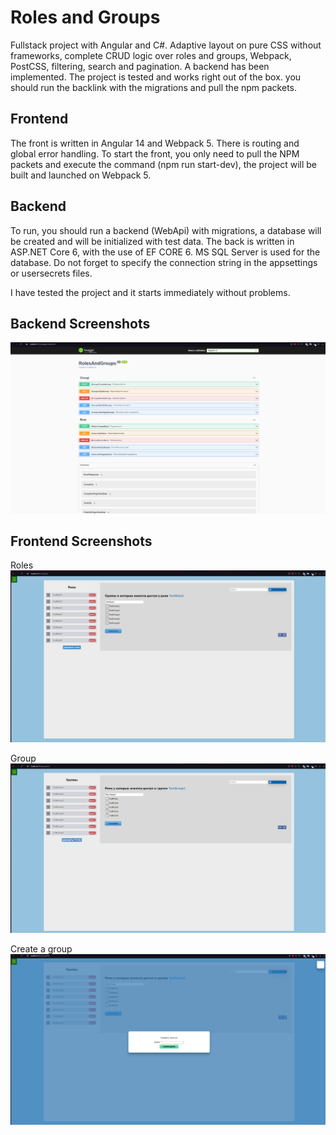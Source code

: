 # Roles and Groups

Fullstack project with Angular and C#. Adaptive layout on pure CSS without frameworks,
complete CRUD logic over roles and groups, Webpack, PostCSS, filtering, search and pagination.
A backend has been implemented. The project is tested and works right out of the box.
you should run the backlink with the migrations and pull the npm packets.

## Frontend

The front is written in Angular 14 and Webpack 5. There is routing and global error handling. 
To start the front, you only need to pull the NPM packets and execute the command  (npm run start-dev), the project will be built and launched on Webpack 5.

## Backend
To run, you should run a backend (WebApi) with migrations, a database will be created and will be initialized with test data.
The back is written in ASP.NET Core 6, with the use of EF CORE 6. MS SQL Server is used for the database.
Do not forget to specify the connection string in the appsettings or usersecrets files.

I have tested the project and it starts immediately without problems.

## Backend Screenshots
![img.png](img.png)

## Frontend Screenshots

Roles
![img_3.png](img_3.png)

Group
![img_4.png](img_4.png)

Create a group
![img_5.png](img_5.png)
